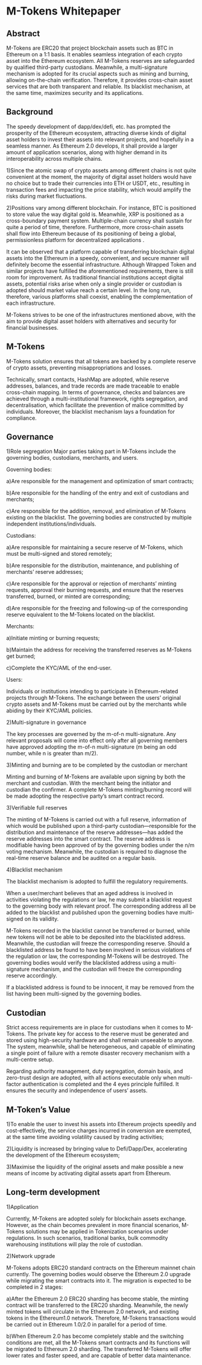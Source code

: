 M-Tokens Whitepaper
===

Abstract
---
M-Tokens are ERC20 that project blockchain assets such as BTC in Ethereum on a 1:1 basis. It enables seamless integration of each crypto asset into the Ethereum ecosystem. All M-Tokens reserves are safeguarded by qualified third-party custodians. Meanwhile, a multi-signature mechanism is adopted for its crucial aspects such as mining and burning, allowing on-the-chain verification. Therefore, it provides cross-chain asset services that are both transparent and reliable. Its blacklist mechanism, at the same time, maximizes security and its applications.

Background
---
The speedy development of dapp/dex/defi, etc. has prompted the prosperity of the Ethereum ecosystem, attracting diverse kinds of digital asset holders to invest their assets into relevant projects, and hopefully in a seamless manner. As Ethereum 2.0 develops, it shall provide a larger amount of application scenarios, along with higher demand in its interoperability across multiple chains.

1)Since the atomic swap of crypto assets among different chains is not quite convenient at the moment, the majority of digital asset holders would have no choice but to trade their currencies into ETH or USDT, etc., resulting in transaction fees and impacting the price stability, which would amplify the risks during market fluctuations.

2)Positions vary among different blockchain. For instance, BTC is positioned to store value the way digital gold is. Meanwhile, XRP is positioned as a cross-boundary payment system. Multiple-chain currency shall sustain for quite a period of time, therefore. Furthermore, more cross-chain assets shall flow into Ethereum because of its positioning of being a global, permissionless platform for decentralized applications . 

It can be observed that a platform capable of transferring blockchain digital assets into the Ethereum in a speedy, convenient, and secure manner will definitely become the essential infrastructure. Although Wrapped Token and similar projects have fulfilled the aforementioned requirements, there is still room for improvement. As traditional financial institutions accept digital assets, potential risks arise when only a single provider or custodian is adopted should market value reach a certain level. In the long run, therefore, various platforms shall coexist, enabling the complementation of each infrastructure. 

M-Tokens strives to be one of the infrastructures mentioned above, with the aim to provide digital asset holders with alternatives and security for financial businesses. 

M-Tokens
---
M-Tokens solution ensures that all tokens are backed by a complete reserve of crypto assets, preventing misappropriations and losses. 

Technically, smart contacts, HashMap are adopted, while reserve addresses, balances, and trade records are made traceable to enable cross-chain mapping. In terms of governance, checks and balances are achieved through a multi-institutional framework, rights segregation, and decentralisation, which facilitate the prevention of malice committed by individuals. Moreover, the blacklist mechanism lays a foundation for compliance.

Governance
---
1)Role segregation
Major parties taking part in M-Tokens include the governing bodies, custodians, merchants, and users.

Governing bodies: 

a)Are responsible for the management and optimization of smart contracts;

b)Are responsible for the handling of the entry and exit of custodians and merchants;

c)Are responsible for the addition, removal, and elimination of M-Tokens existing on the blacklist. The governing bodies are constructed by multiple independent institutions/individuals.

Custodians: 

a)Are responsible for maintaining a secure reserve of M-Tokens, which must be multi-signed and stored remotely;

b)Are responsible for the distribution, maintenance, and publishing of merchants’ reserve addresses; 

c)Are responsible for the approval or rejection of merchants’ minting requests, approval their burning requests, and ensure that the reserves transferred, burned, or minted are corresponding;

d)Are responsible for the freezing and following-up of the corresponding reserve equivalent to the M-Tokens located on the blacklist.

Merchants: 

a)Initiate minting or burning requests;

b)Maintain the address for receiving the transferred reserves as M-Tokens get burned;

c)Complete the KYC/AML of the end-user.

Users: 

Individuals or institutions intending to participate in Ethereum-related projects through M-Tokens. The exchange between the users’ original crypto assets and M-Tokens must be carried out by the merchants while abiding by their KYC/AML policies.

2)Multi-signature in governance

The key processes are governed by the m-of-n multi-signature. Any relevant proposals will come into effect only after all governing members have approved adopting the m-of-n multi-signature (m being an odd number, while n is greater than m/2).

3)Minting and burning are to be completed by the custodian or merchant 

Minting and burning of M-Tokens are available upon signing by both the merchant and custodian. With the merchant being the initiator and custodian the confirmer. A complete M-Tokens minting/burning record will be made adopting the respective party’s smart contract record.

3)Verifiable full reserves

The minting of M-Tokens is carried out with a full reserve, information of which would be published upon a third-party custodian—responsible for the distribution and maintenance of the reserve addresses—has added the reserve addresses into the smart contract. The reserve address is modifiable having been approved of by the governing bodies under the n/m voting mechanism. Meanwhile, the custodian is required to diagnose the real-time reserve balance and be audited on a regular basis.

4)Blacklist mechanism

The blacklist mechanism is adopted to fulfill the regulatory requirements. 

When a user/merchant believes that an aged  address is involved in activities violating the regulations or law, he may submit a blacklist request to the governing body with relevant proof. The corresponding address all be added to the blacklist and published upon the governing bodies have multi-signed on its validity. 

M-Tokens recorded in the blacklist cannot be transferred or burned, while new tokens will not be able to be deposited into the blacklisted address. Meanwhile, the custodian will freeze the corresponding reserve. Should a blacklisted address be found to have been involved in serious violations of the regulation or law, the corresponding M-Tokens will be destroyed. The governing bodies would verify the blacklisted address using a multi-signature mechanism, and the custodian will freeze the corresponding reserve accordingly. 

If a blacklisted address is found to be innocent, it may be removed from the list having been multi-signed by the governing bodies. 

Custodian
---
Strict access requirements are in place for custodians when it comes to M-Tokens. The private key for access to the reserve must be generated and stored using high-security hardware and shall remain unseeable to anyone. The system, meanwhile, shall be heterogeneous, and capable of eliminating a single point of failure with a remote disaster recovery mechanism with a multi-centre setup. 

Regarding authority management, duty segregation, domain basis, and zero-trust design are adopted, with all actions executable only when multi-factor authentication is completed  and the 4 eyes principle fulfilled. It ensures the security and independence of users’ assets. 

M-Token’s Value
---
1)To enable the user to invest his assets into Ethereum projects speedily and cost-effectively, the service charges incurred in conversion are exempted, at the same time avoiding volatility caused by trading activities; 

2)Liquidity is increased by bringing value to Defi/Dapp/Dex, accelerating the development of the Ethereum ecosystem;

3)Maximise the liquidity of the original assets and make possible a new means of income by activating digital assets apart from Ethereum. 

Long-term development
---
1)Application

Currently, M-Tokens are adopted solely for blockchain assets exchange. However, as the chain becomes prevalent in more financial scenarios, M-Tokens solutions may be applied in Tokenization scenarios under regulations. In such scenarios, traditional banks, bulk commodity warehousing institutions will play the role of custodian.

2)Network upgrade

M-Tokens adopts ERC20 standard contracts on the Ethereum mainnet chain currently. The governing bodies would observe the Ethereum 2.0 upgrade while migrating the smart contracts into it. The migration is expected to be completed in 2 stages: 

a)After the Ethereum 2.0 ERC20 sharding has become stable, the minting contract will be transferred to the ERC20 sharding. Meanwhile, the newly minted tokens will circulate in the Ethereum 2.0 network, and existing tokens in the Ethereum1.0 network. Therefore, M-Tokens transactions would be carried out in Ethereum 1.0/2.0 in parallel for a period of time.  

b)When Ethereum 2.0 has become completely stable and the switching conditions are met, all the M-Tokens smart contracts and its functions will be migrated to Ethereum 2.0 sharding. The transferred M-Tokens will offer lower rates and faster speed, and are capable of better data maintenance. 

